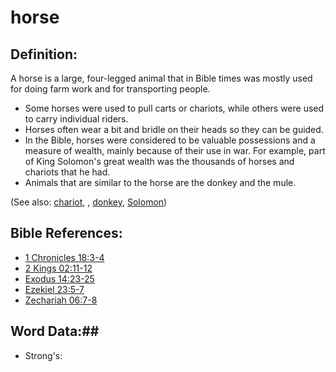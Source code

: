 # horse #

## Definition: ##

A horse is a large, four-legged animal that in Bible times was mostly used for doing farm work and for transporting people.

* Some horses were used to pull carts or chariots, while others were used to carry individual riders.
* Horses often wear a bit and bridle on their heads so they can be guided.
* In the Bible, horses were considered to be valuable possessions and a measure of wealth, mainly because of their use in war. For example, part of King Solomon's great wealth was the thousands of horses and chariots that he had.
* Animals that are similar to the horse are the donkey and the mule.
  
(See also: [chariot](../other/chariot.md), , [donkey](../other/donkey.md), [Solomon](../other/solomon.md))

## Bible References: ##

* [1 Chronicles 18:3-4](rc://en/tn/help/1ch/18/03)
* [2 Kings 02:11-12](rc://en/tn/help/2ki/02/11)
* [Exodus 14:23-25](rc://en/tn/help/exo/14/23)
* [Ezekiel 23:5-7](rc://en/tn/help/ezk/23/05)
* [Zechariah 06:7-8](rc://en/tn/help/zec/06/07)

## Word Data:##

* Strong's: 

